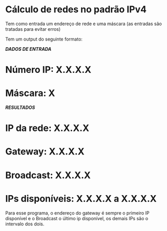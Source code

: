 # Cálculo de redes no padrão IPv4

Tem como entrada um endereço de rede e uma máscara (as entradas são tratadas para evitar erros)

Tem um output do seguinte formato:

***DADOS DE ENTRADA***
# Número IP: X.X.X.X
# Máscara: X

***RESULTADOS***
# IP da rede: X.X.X.X
# Gateway: X.X.X.X
# Broadcast: X.X.X.X
# IPs disponíveis: X.X.X.X a X.X.X.X

Para esse programa, o endereço do gateway é sempre o primeiro IP disponível e o Broadcast o último ip disponível, os demais IPs são o intervalo dos dois.
